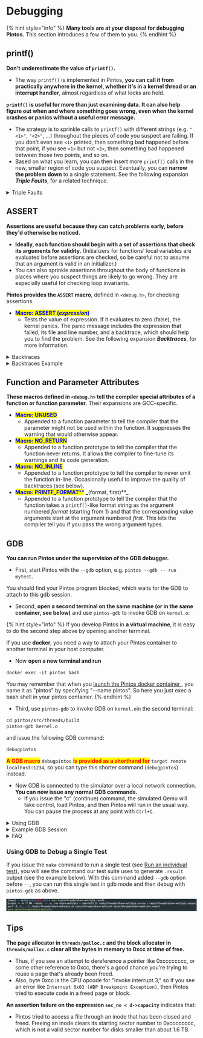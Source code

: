 # Debugging

{% hint style="info" %}
**Many tools are at your disposal for debugging Pintos.** This section introduces a few of them to you.
{% endhint %}

## printf()

**Don't underestimate the value of `printf()`.**

* The way `printf()` is implemented in Pintos, **you can call it from practically anywhere in the kernel, whether it's in a kernel thread or an interrupt handler**, almost regardless of what locks are held.

**`printf()` is useful for more than just examining data. It can also help figure out when and where something goes wrong, even when the kernel crashes or panics without a useful error message.**

* The strategy is to sprinkle calls to `printf()` with different strings (e.g. `"<1>"`, `"<2>"`, ...) throughout the pieces of code you suspect are failing. If you don't even see `<1>` printed, then something bad happened before that point, if you see `<1>` but not `<2>`, then something bad happened between those two points, and so on.
* Based on what you learn, you can then insert more `printf()` calls in the new, smaller region of code you suspect. Eventually, you can **narrow the problem down** to a single statement. See the following expansion _**Triple Faults**_, for a related technique.

<details>

<summary>Triple Faults</summary>

#### What is a triple fault?

When a CPU exception handler, such as a page fault handler, cannot be invoked because it is missing or defective, the CPU will try to invoke **the "double fault" handler**. If the double fault handler is itself missing or defective, that's called a **"triple fault".** **A triple fault causes an immediate CPU reset.**

**Thus, if you get yourself into a situation where the machine reboots in a loop, that's probably a "triple fault."**

#### How to debug a triple fault?

**In a triple fault situation, you might not be able to use `printf()` for debugging**, because the reboots might be happening even before everything needed for `printf()` is initialized.

**There are at least two ways to debug triple faults.**

* **First, you can run Pintos in Bochs under GDB (see section** [**GDB**](debugging.md#gdb)**)**. If Bochs has been built properly for Pintos, a triple fault under GDB will cause it to print the message "Triple fault: stopping for gdb" on the console and break into the debugger. (If Bochs is not running under GDB, a triple fault will still cause it to reboot.) You can then inspect where Pintos stopped, which is where the triple fault occurred.
*   **Another option is what I call "debugging by infinite loop."** Pick a place in the Pintos code, insert the infinite loop `for (;;);` there, and recompile and run. There are two likely possibilities:

    * **The machine hangs without rebooting.** If this happens, you know that the infinite loop is running. That means that whatever caused the reboot must be _after_ the place you inserted the infinite loop. Now move the infinite loop later in the code sequence.
    * **The machine reboots in a loop.** If this happens, you know that the machine didn't make it to the infinite loop. Thus, whatever caused the reboot must be _before_ the place you inserted the infinite loop. Now move the infinite loop earlier in the code sequence.

    If you move around the infinite loop in a **"binary search"** fashion, you can use this technique to pin down the exact spot that everything goes wrong. It should only take a few minutes at most.

</details>

## ASSERT

**Assertions are useful because they can catch problems early, before they'd otherwise be noticed.**

* **Ideally, each function should begin with a set of assertions that check its arguments for validity.** (Initializers for functions' local variables are evaluated before assertions are checked, so be careful not to assume that an argument is valid in an initializer.)
* You can also sprinkle assertions throughout the body of functions in places where you suspect things are likely to go wrong. They are especially useful for checking loop invariants.

**Pintos provides the `ASSERT` macro**, defined in `<debug.h>`, for checking assertions.

* <mark style="color:blue;">**Macro: ASSERT (**</mark>_<mark style="color:blue;">**expression**</mark>_<mark style="color:blue;">**)**</mark>
  * Tests the value of expression. If it evaluates to zero (false), the kernel panics. The panic message includes the expression that failed, its file and line number, and a backtrace, which should help you to find the problem. See the following expansion _**Backtraces**_, for more information.

<details>

<summary>Backtraces</summary>

**When the kernel panics, it prints a "backtrace", that is, a summary of how your program got where it is**, as a list of addresses inside the functions that were running at the time of the panic.

* You can also **insert a call to `debug_backtrace()`**, prototyped in `<debug.h>`, to print a backtrace at any point in your code.
* **`debug_backtrace_all()`**, also declared in \<debug.h>, prints backtraces of all threads.

The addresses in a backtrace are listed as raw hexadecimal numbers, which are difficult to interpret. **We provide a tool called `backtrace` to translate these into function names and source file line numbers.**

* Give it the name of your `kernel.o` as the first argument and the hexadecimal numbers composing the backtrace (including the 0x prefixes) as the remaining arguments.
* It outputs the function name and source file line numbers that correspond to each address.
* You can see the following expansion _**Backtraces Examples**_ to have a better understanding.

**If the translated form of a backtrace is garbled or doesn't make sense** (e.g. function A is listed above function B, but B doesn't call A), then

* it's a good sign that you're corrupting a kernel thread's stack, because the backtrace is extracted from the stack.
* Alternatively, it could be the `kernel.o` you passed to `backtrace` is not the same kernel that produced the backtrace.

**Sometimes backtraces can be confusing without any corruption.** Compiler optimizations can cause surprising behavior.

* When a function has called another function as its final action (a _tail call_), the calling function may not appear in a backtrace at all. Similarly, when function A calls another function B that never returns, the compiler may optimize such that an unrelated function C appears in the backtrace instead of A. Function C is simply the function that happens to be in memory just after A. In the threads project, this is commonly seen in backtraces for test failures.

</details>

<details>

<summary>Backtraces Example</summary>

**Here's a backtraces example.**

Suppose that **Pintos printed out this following call stack**, which is taken from an actual Pintos submission for the file system project:

```
Call stack: 0xc0106eff 0xc01102fb 0xc010dc22 0xc010cf67 0xc0102319 0xc010325a 0x804812c 0x8048a96 0x8048ac8.
```

You would then **invoke the `backtrace` utility** like shown below, cutting and pasting the backtrace information into the command line. This assumes that `kernel.o` is in the current directory. You would of course enter all of the following on a single shell command line, even though that would overflow our margins here:

```
backtrace kernel.o 0xc0106eff 0xc01102fb 0xc010dc22 0xc010cf67 0xc0102319 0xc010325a 0x804812c 0x8048a96 0x8048ac8
```

The backtrace output would then look something like this:

```
0xc0106eff: debug_panic (lib/debug.c:86)
0xc01102fb: file_seek (filesys/file.c:405)
0xc010dc22: seek (userprog/syscall.c:744)
0xc010cf67: syscall_handler (userprog/syscall.c:444)
0xc0102319: intr_handler (threads/interrupt.c:334)
0xc010325a: intr_entry (threads/intr-stubs.S:38)
0x0804812c: (unknown)
0x08048a96: (unknown)
0x08048ac8: (unknown)
```

(You will probably not see exactly the same addresses if you run the command above on your own kernel binary, because the source code you compiled and the compiler you used are probably different.)

* The first line in the backtrace refers to `debug_panic()`, the function that implements kernel panics. Because backtraces commonly result from kernel panics, `debug_panic()` will often be the first function shown in a backtrace.
* The second line shows `file_seek()` as the function that panicked, in this case as the result of an assertion failure. In the source code tree used for this example, line 405 of `filesys/file.c` is the assertion

```
ASSERT (file_ofs >= 0);
```

(This line was also cited in the assertion failure message.) Thus, `file_seek()` panicked because it passed a negative file offset argument.

* The third line indicates that `seek()` called `file_seek()`, presumably without validating the offset argument. In this submission, `seek()` implements the `seek` system call.
* The fourth line shows that `syscall_handler()`, the system call handler, invoked `seek()`.
* The fifth and sixth lines are the interrupt handler entry path.
* The remaining lines are for addresses below `PHYS_BASE`. This means that they refer to addresses in the user program, not in the kernel. **If you know what user program was running when the kernel panicked, you can re-run `backtrace` on the user program**, like so: (typing the command on a single line, of course):

```
backtrace tests/filesys/extended/grow-too-big 0xc0106eff 0xc01102fb 0xc010dc22 0xc010cf67 0xc0102319 0xc010325a 0x804812c 0x8048a96 0x8048ac8
```

The results look like this:

```
0xc0106eff: (unknown)
0xc01102fb: (unknown)
0xc010dc22: (unknown)
0xc010cf67: (unknown)
0xc0102319: (unknown)
0xc010325a: (unknown)
0x0804812c: test_main (...xtended/grow-too-big.c:20)
0x08048a96: main (tests/main.c:10)
0x08048ac8: _start (lib/user/entry.c:9)
```

**You can even specify both the kernel and the user program names on the command line**, like so:

```
backtrace kernel.o tests/filesys/extended/grow-too-big 0xc0106eff 0xc01102fb 0xc010dc22 0xc010cf67 0xc0102319 0xc010325a 0x804812c 0x8048a96 0x8048ac8
```

The result is a combined backtrace:

```
In kernel.o:
0xc0106eff: debug_panic (lib/debug.c:86)
0xc01102fb: file_seek (filesys/file.c:405)
0xc010dc22: seek (userprog/syscall.c:744)
0xc010cf67: syscall_handler (userprog/syscall.c:444)
0xc0102319: intr_handler (threads/interrupt.c:334)
0xc010325a: intr_entry (threads/intr-stubs.S:38)
In tests/filesys/extended/grow-too-big:
0x0804812c: test_main (...xtended/grow-too-big.c:20)
0x08048a96: main (tests/main.c:10)
0x08048ac8: _start (lib/user/entry.c:9)
```

**Here's an extra tip for anyone who read this far:** `backtrace` is smart enough to strip the "Call stack" header and "." trailer from the command line if you include them. This can save you a little bit of trouble in cutting and pasting. Thus, the following command prints the same output as the first one we used:

```
backtrace kernel.o Call stack: 0xc0106eff 0xc01102fb 0xc010dc22 0xc010cf67 0xc0102319 0xc010325a 0x804812c 0x8048a96 0x8048ac8.
```

</details>

## Function and Parameter Attributes

**These macros defined in `<debug.h>` tell the compiler special attributes of a function or function parameter.** Their expansions are GCC-specific.

* <mark style="color:blue;">**Macro: UNUSED**</mark>
  * Appended to a function parameter to tell the compiler that the parameter might not be used within the function. It suppresses the warning that would otherwise appear.
* <mark style="color:blue;">**Macro: NO\_RETURN**</mark>
  * Appended to a function prototype to tell the compiler that the function never returns. It allows the compiler to fine-tune its warnings and its code generation.
* <mark style="color:blue;">**Macro: NO\_INLINE**</mark>
  * Appended to a function prototype to tell the compiler to never emit the function in-line. Occasionally useful to improve the quality of backtraces (see below).
* <mark style="color:blue;">**Macro: PRINTF\_FORMAT**</mark><mark style="color:blue;">\*\*</mark> **\_**(format, first)\*\*\_
  * Appended to a function prototype to tell the compiler that the function takes a `printf()`-like format string as the argument numbered _format_ (starting from 1) and that the corresponding value arguments start at the argument numbered _first_. This lets the compiler tell you if you pass the wrong argument types.

## GDB

**You can run Pintos under the supervision of the GDB debugger.**

* First, start Pintos with the `--gdb` option, e.g. `pintos --gdb -- run mytest`.

You should find your Pintos program blocked, which waits for the GDB to attach to this gdb session.

* Second, **open a second terminal on the same machine (or in the same container, see below)** and use `pintos-gdb` to invoke GDB on `kernel.o`:

{% hint style="info" %}
If you develop Pintos in **a virtual machine**, it is easy to do the second step above by opening another terminal.

If you use **docker**, you need a way to attach your Pintos container to another terminal in your host computer.

* Now **open a new terminal and run**

```
docker exec -it pintos bash
```

You may remember that when you [launch the Pintos docker container ](../environment-setup.md#boot-pintos), you name it as "pintos" by specifying "--name pintos". So here you just exec a bash shell in your pintos container.
{% endhint %}

* Third, use `pintos-gdb` to invoke GDB on `kernel.o`in the second terminal:

```
cd pintos/src/threads/build
pintos-gdb kernel.o
```

and issue the following GDB command:

```
debugpintos
```

<mark style="color:red;">**A GDB macro**</mark> <mark style="color:red;"></mark><mark style="color:red;"></mark> `debugpintos` <mark style="color:red;">**is provided as a shorthand for**</mark> `target remote localhost:1234`, so you can type this shorter command (`debugpintos`) instead.

* Now GDB is connected to the simulator over a local network connection. **You can now issue any normal GDB commands.**
  * If you issue the "c" (continue) command, the simulated Qemu will take control, load Pintos, and then Pintos will run in the usual way. You can pause the process at any point with `Ctrl+C`.

<details>

<summary>Using GDB</summary>

You can read the GDB manual by typing `info gdb` at a terminal command prompt. Here's a few commonly useful GDB commands:

* <mark style="color:blue;">**GDB Command: c**</mark>
  * Continues execution until Ctrl+C or the next breakpoint.
* <mark style="color:blue;">**GDB Command: si**</mark>
  * Execute one machine instruction.
* <mark style="color:blue;">**GDB Command: s**</mark>
  * Execute until next line reached, step into function calls.
* <mark style="color:blue;">**GDB Command: n**</mark>
  * Execute until next line reached, step over function calls.
* <mark style="color:blue;">**GDB Command: p**</mark><mark style="color:blue;">\*\* \*\*</mark>_<mark style="color:blue;">**expression**</mark>_
  * Evaluates the given expression and prints its value. If the expression contains a function call, that function will actually be executed.
* <mark style="color:blue;">**GDB Command: finish**</mark>
  * Run until the selected function (stack frame) returns
* <mark style="color:blue;">**GDB Command: b**</mark><mark style="color:blue;">** **</mark>_<mark style="color:blue;">**function**</mark>_
* <mark style="color:blue;">**GDB Command: b**</mark><mark style="color:blue;">** **</mark>_<mark style="color:blue;">**file:line**</mark>_
* <mark style="color:blue;">**GDB Command: b**</mark> <mark style="color:blue;">\*</mark>_<mark style="color:blue;">**address**</mark>_
  * Sets a breakpoint at _function_, at _line_ within _file_, or _address_. `b` is short for `break` or `breakpoint`. (Use a 0x prefix to specify an address in hex.)
  * Use `b pintos_init` to make GDB stop when Pintos starts running.
* <mark style="color:blue;">**GDB Command: info**</mark> <mark style="color:blue;"></mark><mark style="color:blue;"></mark> <mark style="color:blue;"></mark>_<mark style="color:blue;">**registers**</mark>_
  * Print the general purpose registers, eip, eflags, and the segment selectors. For a much more thorough dump of the machine register state, see QEMU's own info registers command.
* <mark style="color:blue;">**GDB Command:**</mark> <mark style="color:blue;">**x/Nx**</mark> _<mark style="color:blue;">**addr**</mark>_
  * Display a hex dump of N words starting at virtual address _addr_. If N is omitted, it defaults to 1. _addr_ can be any expression.
* <mark style="color:blue;">**GDB Command: x/Ni**</mark> _<mark style="color:blue;">**addr**</mark>_
  * Display the N assembly instructions starting at _addr_. Using $eip as _addr_ will display the instructions at the current instruction pointer.
* <mark style="color:blue;">**GDB Command:**</mark> <mark style="color:blue;">**l**</mark> _<mark style="color:blue;">\*</mark><mark style="color:blue;">**address**</mark>_
  * Lists a few lines of code around _address_. (Use a 0x prefix to specify an address in hex.)
* <mark style="color:blue;">**GDB Command: bt**</mark>
  * Prints a stack backtrace similar to that output by the `backtrace` program described above.
* <mark style="color:blue;">**GDB Command:**</mark> <mark style="color:blue;">**frame**</mark> _<mark style="color:blue;">**n**</mark>_
  * Select frame number n or frame at address n
* <mark style="color:blue;">**GDB Command:**</mark> <mark style="color:blue;">**p/a**</mark> _<mark style="color:blue;">**address**</mark>_
  * Prints the name of the function or variable that occupies _address_. (Use a 0x prefix to specify an address in hex.)
* <mark style="color:blue;">**GDB Command:**</mark> <mark style="color:blue;">**diassemble**</mark> <mark style="color:blue;"></mark><mark style="color:blue;"></mark> <mark style="color:blue;"></mark>_<mark style="color:blue;">**function**</mark>_
  * Disassembles function.
* <mark style="color:blue;">**GDB Command: thread**</mark> <mark style="color:blue;"></mark><mark style="color:blue;"></mark> <mark style="color:blue;"></mark>_<mark style="color:blue;">**n**</mark>_
  * GDB focuses on one thread (i.e., CPU) at a time. This command switches that focus to thread n, numbered from zero.
* <mark style="color:blue;">**GDB Command: info**</mark> <mark style="color:blue;"></mark><mark style="color:blue;"></mark> <mark style="color:blue;"></mark>_<mark style="color:blue;">**threads**</mark>_
  * List all threads (i.e., CPUs), including their state (active or halted) and what function they're in.

We also provide a set of macros specialized for debugging Pintos, written by Godmar Back [gback@cs.vt.edu](mailto:gback@cs.vt.edu). You can type `help user-defined` for basic help with the macros. Here is an overview of their functionality, based on Godmar's documentation:

* <mark style="color:blue;">**GDB Macro: debugpintos**</mark>
  * Attach debugger to a waiting pintos process on the same machine. Shorthand for `target remote localhost:1234`.
* <mark style="color:blue;">**GDB Macro: dumplist &**</mark>_<mark style="color:blue;">**list type element**</mark>_
  * Prints the elements of _list_, which should be a `struct` _list_ that contains elements of the given _type_ (without the word `struct`) in which _element_ is the `struct list_elem` member that links the elements.
  * Example: `dumplist all_list thread allelem` prints all elements of `struct thread` that are linked in `struct list all_list` using the `struct list_elem allelem` which is part of `struct thread`.
* <mark style="color:blue;">**GDB Macro:**</mark> <mark style="color:blue;">**btthread**</mark> <mark style="color:blue;"></mark><mark style="color:blue;"></mark> <mark style="color:blue;"></mark>_<mark style="color:blue;">**thread**</mark>_
  * Shows the backtrace of _thread_, which is a pointer to the `struct thread` of the thread whose backtrace it should show. For the current thread, this is identical to the `bt` (backtrace) command. It also works for any thread suspended in `schedule()`, provided you know where its kernel stack page is located.
* <mark style="color:blue;">**GDB Macro:**</mark> <mark style="color:blue;">**btthreadlist**</mark> _<mark style="color:blue;">**list element**</mark>_
  * Shows the backtraces of all threads in _list_, the `struct list` in which the threads are kept. Specify element as the `struct list_elem` field used inside `struct thread` to link the threads together.
  * Example: `btthreadlist all_list allelem` shows the backtraces of all threads contained in `struct list all_list`, linked together by `allelem`. This command is useful to determine where your threads are stuck when a deadlock occurs. Please see the example scenario below.
* <mark style="color:blue;">**GDB Macro:**</mark> <mark style="color:blue;">**btpagefault**</mark>
  * Print a backtrace of the current thread after a page fault exception. Normally, when a page fault exception occurs, GDB will stop with a message that might say:

```
Program received signal 0, Signal 0.
0xc0102320 in intr0e_stub ()
```

In that case, the `bt` command might not give a useful backtrace. Use `btpagefault` instead.

You may also use `btpagefault` for page faults that occur in a user process. In this case, you may wish to also load the user program's symbol table using the `loadusersymbols` macro, as described below.

* <mark style="color:blue;">**GDB Macro:**</mark> <mark style="color:blue;">**loadusersymbols**</mark>
  * You can also use GDB to debug a user program running under Pintos. To do that, use the `loadusersymbols` macro to load the program's symbol table:

```
loadusersymbols program
```

where program is the name of the program's executable (in the host file system, not in the Pintos file system). For example, you may issue:

```
(gdb) loadusersymbols tests/userprog/exec-multiple
add symbol table from file "tests/userprog/exec-multiple" at
    .text_addr = 0x80480a0
(gdb) 
```

After this, you should be able to debug the user program the same way you would the kernel, by placing breakpoints, inspecting data, etc. Your actions apply to every user program running in Pintos, not just to the one you want to debug, so be careful in interpreting the results: GDB does not know which process is currently active (because that is an abstraction the Pintos kernel creates). Also, a name that appears in both the kernel and the user program will actually refer to the kernel name. (The latter problem can be avoided by giving the user executable name on the GDB command line, instead of kernel.o, and then using `loadusersymbols` to load kernel.o.) `loadusersymbols` is implemented via GDB's `add-symbol-file` command.

* <mark style="color:blue;">**GDB Macro: hook-stop**</mark>
  * GDB invokes this macro every time the simulation stops, which Bochs will do for every processor exception, among other reasons. If the simulation stops due to a page fault, `hook-stop` will print a message that says and explains further whether the page fault occurred in the kernel or in user code.
  * If the exception occurred from user code, `hook-stop` will say:

```
pintos-debug: a page fault exception occurred in user mode
pintos-debug: hit 'c' to continue, or 's' to step to intr_handler
```

In Project 2, a page fault in a user process leads to the termination of the process. You should expect those page faults to occur in the robustness tests where we test that your kernel properly terminates processes that try to access invalid addresses. To debug those, set a break point in `page_fault()` in exception.c, which you will need to modify accordingly.

In Project 3, a page fault in a user process no longer automatically leads to the termination of a process. Instead, it may require reading in data for the page the process was trying to access, either because it was swapped out or because this is the first time it's accessed. In either case, you will reach `page_fault()` and need to take the appropriate action there.

If the page fault did not occur in user mode while executing a user process, then it occurred in kernel mode while executing kernel code. In this case, `hook-stop` will print this message:

```
pintos-debug: a page fault occurred in kernel mode
```

followed by the output of the `btpagefault` command.

Before Project 2, a page fault exception in kernel code is always a bug in your kernel, because your kernel should never crash. Starting with Project 2, the situation will change if you use the `get_user()` and `put_user()` strategy to verify user memory accesses (If you are don't know what does this mean, don't worry, you should understand when you work on Project 2.)

</details>

<details>

<summary>Example GDB Session</summary>

**This section narrates a sample GDB session, provided by Godmar Back.** This example illustrates how one might debug a Project 1 solution in which occasionally a thread that calls `timer_sleep()` is not woken up. With this bug, tests such as `mlfqs_load_1` get stuck.

This session was captured with a slightly older version of Bochs and the GDB macros for Pintos, so it looks slightly different than it would now. Program output is shown in normal type, user input is after the "$" or "(gdb)".

* First, I **start Pintos**:

```
$ pintos -v --gdb -- -q -mlfqs run mlfqs-load-1
Writing command line to /tmp/gDAlqTB5Uf.dsk...
bochs -q
========================================================================
                       Bochs x86 Emulator 2.2.5
             Build from CVS snapshot on December 30, 2005
========================================================================
00000000000i[     ] reading configuration from bochsrc.txt
00000000000i[     ] Enabled gdbstub
00000000000i[     ] installing nogui module as the Bochs GUI
00000000000i[     ] using log file bochsout.txt
Waiting for gdb connection on localhost:1234
```

* Then, I **open a second window on the same machine (or container) and start GDB**:

```
$ pintos-gdb kernel.o
GNU gdb Red Hat Linux (6.3.0.0-1.84rh)
Copyright 2004 Free Software Foundation, Inc.
GDB is free software, covered by the GNU General Public License, and you are
welcome to change it and/or distribute copies of it under certain conditions.
Type "show copying" to see the conditions.
There is absolutely no warranty for GDB.  Type "show warranty" for details.
This GDB was configured as "i386-redhat-linux-gnu"...
Using host libthread_db library "/lib/libthread_db.so.1".
```

* Then, I **tell GDB to attach to the waiting Pintos emulator**:

```
(gdb) debugpintos
Remote debugging using localhost:1234
0x0000fff0 in ?? ()
Reply contains invalid hex digit 78
```

* Now I tell Pintos to run by executing `c` (short for `continue`) twice:

```
(gdb) c
Continuing.
Reply contains invalid hex digit 78
(gdb) c
Continuing.
```

* Now Pintos will continue and output:

```
Pintos booting with 4,096 kB RAM...
Kernel command line: -q -mlfqs run mlfqs-load-1
374 pages available in kernel pool.
373 pages available in user pool.
Calibrating timer...  102,400 loops/s.
Boot complete.
Executing 'mlfqs-load-1':
(mlfqs-load-1) begin
(mlfqs-load-1) spinning for up to 45 seconds, please wait...
(mlfqs-load-1) load average rose to 0.5 after 42 seconds
(mlfqs-load-1) sleeping for another 10 seconds, please wait...
```

* ...until it gets stuck because of the bug I had introduced. I hit `Ctrl+C` in the debugger window:

```
Program received signal 0, Signal 0.
0xc010168c in next_thread_to_run () at ../../threads/thread.c:649
649	  while (i <= PRI_MAX && list_empty (&ready_list[i]))
(gdb) 
```

* The thread that was running when I interrupted Pintos was the idle thread. If I run `backtrace`, it shows this backtrace:

```
(gdb) bt
#0  0xc010168c in next_thread_to_run () at ../../threads/thread.c:649
#1  0xc0101778 in schedule () at ../../threads/thread.c:714
#2  0xc0100f8f in thread_block () at ../../threads/thread.c:324
#3  0xc0101419 in idle (aux=0x0) at ../../threads/thread.c:551
#4  0xc010145a in kernel_thread (function=0xc01013ff , aux=0x0)
    at ../../threads/thread.c:575
#5  0x00000000 in ?? ()
```

Not terribly useful. What I really like to know is what's up with the other thread (or threads). Since I keep all threads in a linked list called `all_list`, linked together by a `struct list_elem` member named `allelem`, I can use the `btthreadlist` macro from the macro library I wrote. `btthreadlist` iterates through the list of threads and prints the backtrace for each thread:

```
(gdb) btthreadlist all_list allelem
pintos-debug: dumping backtrace of thread 'main' @0xc002f000
#0  0xc0101820 in schedule () at ../../threads/thread.c:722
#1  0xc0100f8f in thread_block () at ../../threads/thread.c:324
#2  0xc0104755 in timer_sleep (ticks=1000) at ../../devices/timer.c:141
#3  0xc010bf7c in test_mlfqs_load_1 () at ../../tests/threads/mlfqs-load-1.c:49
#4  0xc010aabb in run_test (name=0xc0007d8c "mlfqs-load-1")
    at ../../tests/threads/tests.c:50
#5  0xc0100647 in run_task (argv=0xc0110d28) at ../../threads/init.c:281
#6  0xc0100721 in run_actions (argv=0xc0110d28) at ../../threads/init.c:331
#7  0xc01000c7 in main () at ../../threads/init.c:140

pintos-debug: dumping backtrace of thread 'idle' @0xc0116000
#0  0xc010168c in next_thread_to_run () at ../../threads/thread.c:649
#1  0xc0101778 in schedule () at ../../threads/thread.c:714
#2  0xc0100f8f in thread_block () at ../../threads/thread.c:324
#3  0xc0101419 in idle (aux=0x0) at ../../threads/thread.c:551
#4  0xc010145a in kernel_thread (function=0xc01013ff , aux=0x0)
    at ../../threads/thread.c:575
#5  0x00000000 in ?? ()
```

In this case, there are only two threads, the idle thread and the main thread. The kernel stack pages (to which the `struct thread` points) are at 0xc0116000 and 0xc002f000, respectively. The main thread is stuck in `timer_sleep()`, called from `test_mlfqs_load_1`.

Knowing where threads are stuck can be tremendously useful, for instance when diagnosing deadlocks or unexplained hangs.

</details>

<details>

<summary>FAQ</summary>

**GDB can't connect to Bochs.**

If the `target remote` command fails, then make sure that both GDB and `pintos` are running on the same machine (or container) by running `hostname` in each terminal. If the names printed differ, then you need to open a new terminal for GDB on the machine running `pintos`.

**GDB doesn't recognize any of the macros.**

If you start GDB with `pintos-gdb`, it should load the Pintos macros automatically. If you start GDB some other way, then you must issue the command `source pintosdir/src/misc/gdb-macros`, where pintosdir is the root of your Pintos directory, before you can use them.

**Can I debug Pintos with DDD?**

Yes, you can. DDD invokes GDB as a subprocess, so you'll need to tell it to invokes `pintos-gdb` instead:

```
ddd --gdb --debugger pintos-gdb
```

**Can I use GDB inside Emacs?**

Yes, you can. Emacs has special support for running GDB as a subprocess. Type `M-x gdb` and enter your `pintos-gdb` command at the prompt. The Emacs manual has information on how to use its debugging features in a section titled "Debuggers."

**GDB is doing something weird.**

If you notice strange behavior while using GDB, there are three possibilities: a bug in your modified Pintos, a bug in Bochs's interface to GDB or in GDB itself, or a bug in the original Pintos code. The first and second are quite likely, and you should seriously consider both. We hope that the third is less likely, but it is also possible.

</details>

### Using GDB to Debug a Single Test

If you issue the `make` command to run a single test (see [Run an individual test](testing.md#run-an-individual-test)), you will see the command our test suite uses to generate `.result` output (see the example below). With this command added `--gdb` option before `--`, you can run this single test in gdb mode and then debug with `pintos-gdb` as above.

![](../../.gitbook/assets/pic1.jpg)

## Tips

**The page allocator in `threads/palloc.c` and the block allocator in `threads/malloc.c` clear all the bytes in memory to 0xcc at time of free.**

* Thus, if you see an attempt to dereference a pointer like 0xcccccccc, or some other reference to 0xcc, there's a good chance you're trying to reuse a page that's already been freed.
* Also, byte 0xcc is the CPU opcode for "invoke interrupt 3," so if you see an error like `Interrupt 0x03 (#BP Breakpoint Exception)`, then Pintos tried to execute code in a freed page or block.

**An assertion failure on the expression `sec_no < d->capacity`** indicates that:

* Pintos tried to access a file through an inode that has been closed and freed. Freeing an inode clears its starting sector number to 0xcccccccc, which is not a valid sector number for disks smaller than about 1.6 TB.
